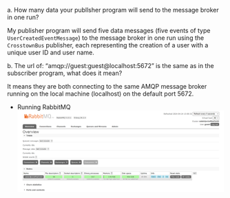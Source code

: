 a. How many data your publlsher program will send to the message broker in one run?

My publisher program will send five data messages (five events of type `UserCreatedEventMessage`) to the message broker in one run using the `CrosstownBus` publisher, each representing the creation of a user with a unique user ID and user name.

b. The url of: “amqp://guest:guest@localhost:5672” is the same as in the subscriber program, what does it mean?

It means they are both connecting to the same AMQP message broker running on the local machine (localhost) on the default port 5672.

- Running RabbitMQ
![](static/Screenshot%202024-04-24%20130838.png)